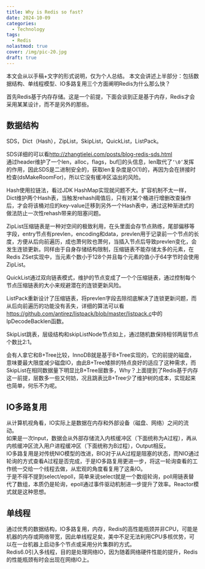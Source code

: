 ```yaml
---
title: Why is Redis so fast?
date: 2024-10-09
categories:
  - Technology
tags:
  - Redis
nolastmod: true
cover: /img/pic-20.jpg
draft: true
---
```

本文会从以手稿+文字的形式说明，仅为个人总结。
本文会讲述上半部分：包括数据结构、单线程模型、IO多路复用三个方面阐明Redis为什么那么快？

首先Redis基于内存存储。这是一个前提，下面会谈到正是基于内存，Redis才会采用某某设计，而不是另外的那些。

## 数据结构
SDS，Dict（Hash），ZipList，SkipList，QuickList，ListPack。

SDS详细的可以看<http://zhangtielei.com/posts/blog-redis-sds.html>\
通过header维护了一个len，alloc，flags，buf[]的头信息，len取代了`‘\0’`发挥的作用，因此SDS是二进制安全的，获取len复杂度是O(1)的，再因为会在拼接时检查(dsMakeRoomFor)，所以它没有缓冲区溢出的风险。

Hash使用拉链法，看过JDK HashMap实现就问题不大。扩容机制不太一样，Dict维护两个Hash表，当触发rehash阈值后，只有对某个桶进行增删改查操作后，才会将该桶对应的key-value迁移到另外一个Hash表中，通过这种渐进式的做法防止一次性rehash带来的阻塞问题。


ZipList压缩链表是一种对空间的极致利用，在头里面会存节点熟练，尾部偏移等字段，entry节点有prevlen，encoding和data，prevlen用于记录前一个节点的长度，方便从后向前遍历，成也萧何败也萧何，当插入节点后导致prevlen变化，会发生连锁更新。同样由于自身存储结构限制，压缩链表不能存储太多的元素，在Redis ZSet实现中，当元素个数小于128个并且每个元素的值小于64字节时会使用ZipList。

QuickList通过双向链表模式，维护的节点变成了一个个压缩链表，通过控制每个节点压缩链表的大小来规避潜在的连锁更新风险。

ListPack重新设计了压缩链表，将prevlen字段去除彻底解决了连锁更新问题，而从后向前遍历的功能没有丢失，详细的算法可以看<https://github.com/antirez/listpack/blob/master/listpack.c>中的IpDecodeBacklen函数。

SkipList跳表，层级结构和skipListNode节点如上，通过随机数保持相邻两层节点个数比2:1。

会有人拿它和B+Tree比较，InnoDB就是基于B+Tree实现的，它的前提的磁盘，意味要最大限度减少磁盘IO，由此B+Tree矮胖的特点良好的适应了这种需求，而SkipList在相同数据量下明显比B+Tree层数多，Why？上面提到了Redis基于内存这一前提，层数多一些又何妨，况且跳表比B+Tree少了维护树的成本，实现起来也简单，何乐不为呢。

## IO多路复用
从计算机视角看，IO实际上是数据在内存和外部设备（磁盘、网络）之间的流动。\
如果是一次Input，数据会从外部存储流入内核缓冲区（下面统称为A过程），再从内核缓冲区流入用户进程缓冲区（下面统称为B过程），Output相反。\
IO多路复用是对传统NIO模型的改进，BIO对于从A过程是阻塞的状态，而NIO通过轮询的方式查看A过程是否完成，于是IO多路复用更进一步，将这一轮询查看的工作统一交给一个线程去做，从宏观的角度看复用了这条IO。\
于是不得不提到select/epoll，简单来说select就是一个数组轮询，poll用链表替代了数组，本质仍是轮询，epoll通过事件驱动机制进一步提升了效率。Reactor模式就是这种思想。

## 单线程
通过优秀的数据结构，IO多路复用，内存，Redis的高性能瓶颈并非CPU，可能是机器的内存或网络带宽，因此单线程足矣，美中不足无法利用CPU多核优势，可以在一台机器上启动多个节点或采用分片集群的方式。\
Redis6.0引入多线程，目的是处理网络IO，因为随着网络硬件性能的提升，Redis的性能瓶颈有时会出现在网络IO上。